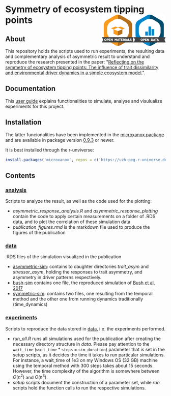 # Symmetry of ecosystem tipping points <img src="img/data_large_color.png" alt="Data Image" width="100" align = "right" />  <img src="img/materials_large_color.png" alt="Materials Image" width="100" align="right" />


## About

This repository holds the scripts used to run experiments, the resulting data  and complementary analysis of asymmetric result to understand and
reproduce the research presented in the paper: "[Reflecting on the symmetry of ecosystem tipping points: The influence of trait dissimilarity and environmental driver dynamics in a simple ecosystem model.](https://doi.org/10.1002/ece3.11421)". 

## Documentation

This [user guide](https://uzh-peg.r-universe.dev/articles/microxanox/SymSys-User-guide.html) explains functionalities to simulate, analyse and visulualize experiments for this project. 


## Installation

The latter funcionalities have been implemented in the [microxanox package](https://github.com/UZH-PEG/microxanox) and are available in package version [0.9.3](https://zenodo.org/records/10119025) or newer.

It is best installed through the r-unviverse:

```r
install.packages('microxanox', repos = c('https://uzh-peg.r-universe.dev', 'https://cloud.r-project.org'))
```

## Contents

### [analysis](analysis/)

 Scripts to analyze the result, as well as the code used for the plotting:
  - *asymmetric_response_analysis.R* and *asymmetric_response_plotting* contain the code to apply certain measurements on a folder of .RDS data, and to plot the correlation of these simulation data
  - *publication_figures.rmd* is the markdown file used to produce the figures of the publication

### [data](data/)

.RDS files of the simulation visualized in the publication

  - [asymmetric-sim](data/asymmetric-sim/): contains to daughter directories *trait_asym* and *stressor_asym*, holding the responses to trait asymmetry, and asymmetry in driver patterns respectively.
  - [bush-sim](data/bush-sim/) contains one file, the reproduced simulation of [Bush et al, 2017](https://www.nature.com/articles/s41467-017-00912-x)
  - [symmetric-sim](data/symmetric-sim): contains two files, one resulting from the temporal method and the other one from running dynamics traditionally (time_dynamics)

### [experiments](experiments)

Scripts to reproduce the data stored in [data](data/), i.e. the experiments performed.

  - *run_all.R* runs all simulations used for the publication after creating the necessary directory structure in *data*. Please pay attention to the `wait_time` (`wait_time` * `steps` = `sim_duration`) parameter that is set in the setup scripts, as it decides the time it takes to run particular simulations. For instance, a wait_time of 1e3 on my Windows OS (32 GB) machine using the temporal method with 300 steps takes about 15 seconds. However, the time complexity of the algorithm is somewhere between $O(n^2)$ and $O(n^3)$.
  - *setup* scripts document the construction of a parameter set, while *run* scripts hold the function calls to run the respective simulations.
